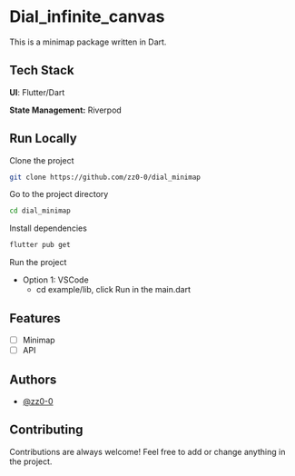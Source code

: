 # Dial_infinite_canvas

This is a minimap package written in Dart.

## Tech Stack

**UI**: Flutter/Dart

**State Management:** Riverpod

## Run Locally

Clone the project

```bash
git clone https://github.com/zz0-0/dial_minimap
```

Go to the project directory

```bash
cd dial_minimap
```

Install dependencies

```bash
flutter pub get
```

Run the project

- Option 1: VSCode
  - cd example/lib, click Run in the main.dart

## Features

- [ ] Minimap
- [ ] API

## Authors

- [@zz0-0](https://github.com/zz0-0)

## Contributing

Contributions are always welcome! Feel free to add or change anything in the project.

